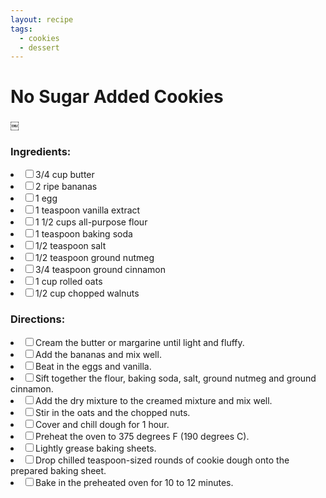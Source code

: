 ```yaml
---
layout: recipe
tags:
  - cookies
  - dessert
---
```


# No Sugar Added Cookies
￼
### Ingredients:

<li><label><input type="checkbox">3/4 cup butter</label></li>
<li><label><input type="checkbox">2 ripe bananas</label></li>
<li><label><input type="checkbox">1 egg</label></li>
<li><label><input type="checkbox">1 teaspoon vanilla extract</label></li>
<li><label><input type="checkbox">1 1/2 cups all-purpose flour</label></li>
<li><label><input type="checkbox">1 teaspoon baking soda</label></li>
<li><label><input type="checkbox">1/2 teaspoon salt</label></li>
<li><label><input type="checkbox">1/2 teaspoon ground nutmeg</label></li>
<li><label><input type="checkbox">3/4 teaspoon ground cinnamon</label></li>
<li><label><input type="checkbox">1 cup rolled oats</label></li>
<li><label><input type="checkbox">1/2 cup chopped walnuts</label></li>

### Directions:

<li><label><input type="checkbox">Cream the butter or margarine until light and fluffy.</label></li>
<li><label><input type="checkbox">Add the bananas and mix well.</label></li>
<li><label><input type="checkbox">Beat in the eggs and vanilla.</label></li>
<li><label><input type="checkbox">Sift together the flour, baking soda, salt, ground nutmeg and ground cinnamon.</label></li>
<li><label><input type="checkbox">Add the dry mixture to the creamed mixture and mix well.</label></li>
<li><label><input type="checkbox">Stir in the oats and the chopped nuts.</label></li>
<li><label><input type="checkbox">Cover and chill dough for 1 hour.</label></li>
<li><label><input type="checkbox">Preheat the oven to 375 degrees F (190 degrees C).</label></li>
<li><label><input type="checkbox">Lightly grease baking sheets.</label></li>
<li><label><input type="checkbox">Drop chilled teaspoon-sized rounds of cookie dough onto the prepared baking sheet.</label></li>
<li><label><input type="checkbox">Bake in the preheated oven for 10 to 12 minutes.</label></li>
